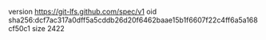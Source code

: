 version https://git-lfs.github.com/spec/v1
oid sha256:dcf7ac317a0dff5a5cddb26d20f6462baae15b1f6607f22c4ff6a5a168cf50c1
size 2422
